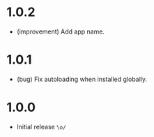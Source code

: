 1.0.2
=====

* (improvement) Add app name.


1.0.1
=====

* (bug) Fix autoloading when installed globally.


1.0.0
=====

* Initial release `\o/`
